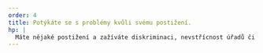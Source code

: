 ```yaml
---
order: 4
title: Potýkáte se s problémy kvůli svému postižení.
hp: |
  Máte nějaké postižení a zažíváte diskriminaci, nevstřícnost úřadů či špatné zacházení? Chcete upozonit na systémové změny? Prozkoumejte vše, s čím vám pomůže ombudsman a jakým způsobem.
---
```

